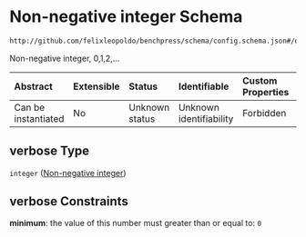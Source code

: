 # Non-negative integer Schema

```txt
http://github.com/felixleopoldo/benchpress/schema/config.schema.json#/definitions/rblip/properties/verbose
```

Non-negative integer, 0,1,2,...

| Abstract            | Extensible | Status         | Identifiable            | Custom Properties | Additional Properties | Access Restrictions | Defined In                                                       |
| :------------------ | :--------- | :------------- | :---------------------- | :---------------- | :-------------------- | :------------------ | :--------------------------------------------------------------- |
| Can be instantiated | No         | Unknown status | Unknown identifiability | Forbidden         | Allowed               | none                | [config.schema.json*](config.schema.json "open original schema") |

## verbose Type

`integer` ([Non-negative integer](config-definitions-blip-instantiation-properties-non-negative-integer.md))

## verbose Constraints

**minimum**: the value of this number must greater than or equal to: `0`
